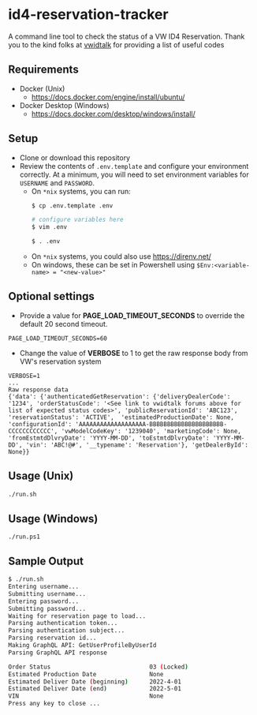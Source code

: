 # id4-reservation-tracker
A command line tool to check the status of a VW ID4 Reservation. Thank you to the kind folks at [vwidtalk](https://www.vwidtalk.com/threads/production-order-status-codes-find-what-is-happening-with-my-order.3292/) for providing a list of useful codes

## Requirements
- Docker (Unix)
  - https://docs.docker.com/engine/install/ubuntu/
- Docker Desktop (Windows) 
  - https://docs.docker.com/desktop/windows/install/

## Setup
- Clone or download this repository
- Review the contents of `.env.template` and configure your environment correctly. At a minimum, you will need to set environment variables for `USERNAME` and `PASSWORD`.
  - On `*nix` systems, you can run:
    ```bash
    $ cp .env.template .env
    
    # configure variables here
    $ vim .env
    
    $ . .env
    ```
  - On `*nix` systems, you could also use https://direnv.net/
  - On windows, these can be set in Powershell using `$Env:<variable-name> = "<new-value>"`

## Optional settings
  - Provide a value for **PAGE_LOAD_TIMEOUT_SECONDS** to override the default 20 second timeout.
  ```
  PAGE_LOAD_TIMEOUT_SECONDS=60
  ```
  - Change the value of **VERBOSE** to 1 to get the raw response body from VW's reservation system
  ```
  VERBOSE=1
  ...
  Raw response data
  {'data': {'authenticatedGetReservation': {'deliveryDealerCode': '1234', 'orderStatusCode': '<See link to vwidtalk forums above for list of expected status codes>', 'publicReservationId': 'ABC123', 'reservationStatus': 'ACTIVE',  'estimatedProductionDate': None, 'configurationId': 'AAAAAAAAAAAAAAAAAAA-BBBBBBBBBBBBBBBBBBBBB-CCCCCCCCCCCC', 'vwModelCodeKey': '1239040', 'marketingCode': None, 'fromEstmtdDlvryDate': 'YYYY-MM-DD', 'toEstmtdDlvryDate': 'YYYY-MM-DD', 'vin': 'ABC!@#', '__typename': 'Reservation'}, 'getDealerById': None}}
  ```

## Usage (Unix)

```bash
./run.sh
```

## Usage (Windows)
```
./run.ps1
```

## Sample Output

```bash
$ ./run.sh
Entering username...
Submitting username...
Entering password...
Submitting password...
Waiting for reservation page to load...
Parsing authentication token...
Parsing authentication subject...
Parsing reservation id...
Making GraphQL API: GetUserProfileByUserId
Parsing GraphQL API response

Order Status                            03 (Locked)
Estimated Production Date               None
Estimated Deliver Date (beginning)      2022-4-01
Estimated Deliver Date (end)            2022-5-01
VIN                                     None
Press any key to close ...
```
